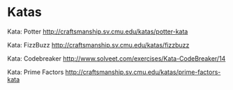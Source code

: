 Katas
=====

Kata: Potter
http://craftsmanship.sv.cmu.edu/katas/potter-kata

Kata: FizzBuzz
http://craftsmanship.sv.cmu.edu/katas/fizzbuzz

Kata: Codebreaker
http://www.solveet.com/exercises/Kata-CodeBreaker/14

Kata: Prime Factors
http://craftsmanship.sv.cmu.edu/katas/prime-factors-kata